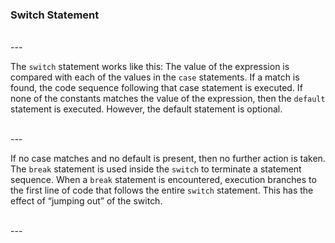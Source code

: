 ### Switch Statement

<br />
---
<br />

The `switch` statement works like this: The value of the expression is compared with each of the values in the `case` statements. If a match is found, the code sequence following that case statement is executed. If none of the constants matches the value of the expression, then the `default` statement is executed. However, the default statement is optional.

<br />
---
<br />

If no case matches and no default is present, then no further action is taken.
The `break` statement is used inside the `switch` to terminate a statement sequence. When a `break` statement is encountered, execution branches to the first line of code that follows the entire `switch` statement. This has the effect of “jumping out” of the switch.

<br />
---
<br />